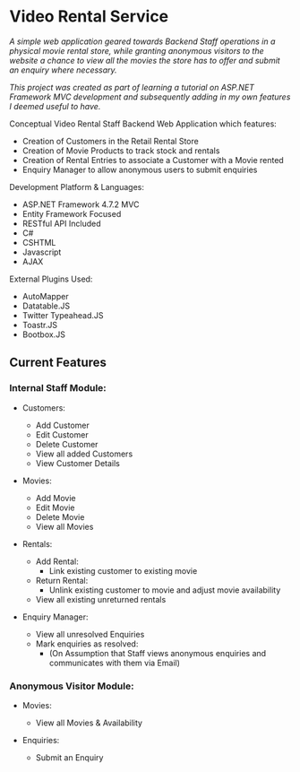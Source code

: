 <h1>Video Rental Service</h1>

*A simple web application geared towards Backend Staff operations in a physical movie rental store, while granting anonymous visitors to the website a chance
to view all the movies the store has to offer and submit an enquiry where necessary.*

*This project was created as part of learning a tutorial on ASP.NET Framework MVC development and subsequently adding in my own features I deemed useful to have.*

Conceptual Video Rental Staff Backend Web Application which features:
* Creation of Customers in the Retail Rental Store
* Creation of Movie Products to track stock and rentals
* Creation of Rental Entries to associate a Customer with a Movie rented
* Enquiry Manager to allow anonymous users to submit enquiries

Development Platform & Languages:
* ASP.NET Framework 4.7.2 MVC
* Entity Framework Focused
* RESTful API Included
* C#
* CSHTML
* Javascript
* AJAX

External Plugins Used:
* AutoMapper
* Datatable.JS
* Twitter Typeahead.JS
* Toastr.JS
* Bootbox.JS

<h2>Current Features</h2>

**<h3>Internal Staff Module:</h3>**
  * Customers:
    * Add Customer
    * Edit Customer
    * Delete Customer
    * View all added Customers
    * View Customer Details
    
  * Movies:
    * Add Movie
    * Edit Movie
    * Delete Movie
    * View all Movies
    
  * Rentals:
    * Add Rental:
      * Link existing customer to existing movie
    * Return Rental:
      * Unlink existing customer to movie and adjust movie availability
    * View all existing unreturned rentals
      
  * Enquiry Manager:
    * View all unresolved Enquiries
    * Mark enquiries as resolved: 
      * (On Assumption that Staff views anonymous enquiries and communicates with them via Email)
      
**<h3>Anonymous Visitor Module:</h3>**
  * Movies:
    * View all Movies & Availability
    
  * Enquiries:
    * Submit an Enquiry
      
